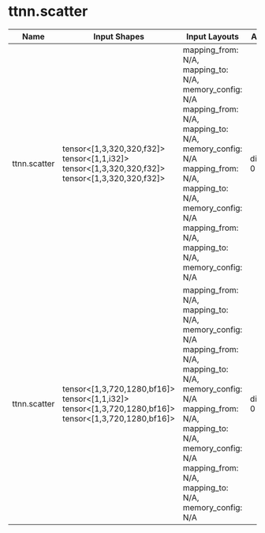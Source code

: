 # ttnn.scatter

| Name | Input Shapes | Input Layouts | Attributes | Output Shapes | Output Layouts |
|------|--------------|---------------|------------|---------------|----------------|
| ttnn.scatter | tensor<[1,3,320,320,f32]> <br> tensor<[1,1,i32]> <br> tensor<[1,3,320,320,f32]> <br> tensor<[1,3,320,320,f32]> | mapping_from: N/A, mapping_to: N/A, memory_config: N/A <br> mapping_from: N/A, mapping_to: N/A, memory_config: N/A <br> mapping_from: N/A, mapping_to: N/A, memory_config: N/A <br> mapping_from: N/A, mapping_to: N/A, memory_config: N/A | dimension: 0 : i32 | tensor<[1,3,320,320,f32]> | mapping_from: N/A, mapping_to: N/A, memory_config: N/A |
| ttnn.scatter | tensor<[1,3,720,1280,bf16]> <br> tensor<[1,1,i32]> <br> tensor<[1,3,720,1280,bf16]> <br> tensor<[1,3,720,1280,bf16]> | mapping_from: N/A, mapping_to: N/A, memory_config: N/A <br> mapping_from: N/A, mapping_to: N/A, memory_config: N/A <br> mapping_from: N/A, mapping_to: N/A, memory_config: N/A <br> mapping_from: N/A, mapping_to: N/A, memory_config: N/A | dimension: 0 : i32 | tensor<[1,3,720,1280,bf16]> | mapping_from: N/A, mapping_to: N/A, memory_config: N/A |
